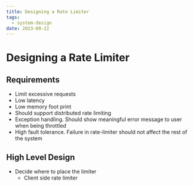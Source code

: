 ```yaml
---
title: Designing a Rate Limiter
tags:
  - system-design
date: 2023-09-22
---
```


# Designing a Rate Limiter

## Requirements

- Limit excessive requests
- Low latency
- Low memory foot print
- Should support distributed rate limiting
- Exception handling. Should show meaningful error message to user when being throttled
- High fault tolerance. Failure in rate-limiter should not affect the rest of the system

## High Level Design

- Decide where to place the limiter
    - Client side rate limiter
